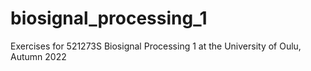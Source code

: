 # biosignal_processing_1
Exercises for 521273S Biosignal Processing 1 at the University of Oulu, Autumn 2022 
